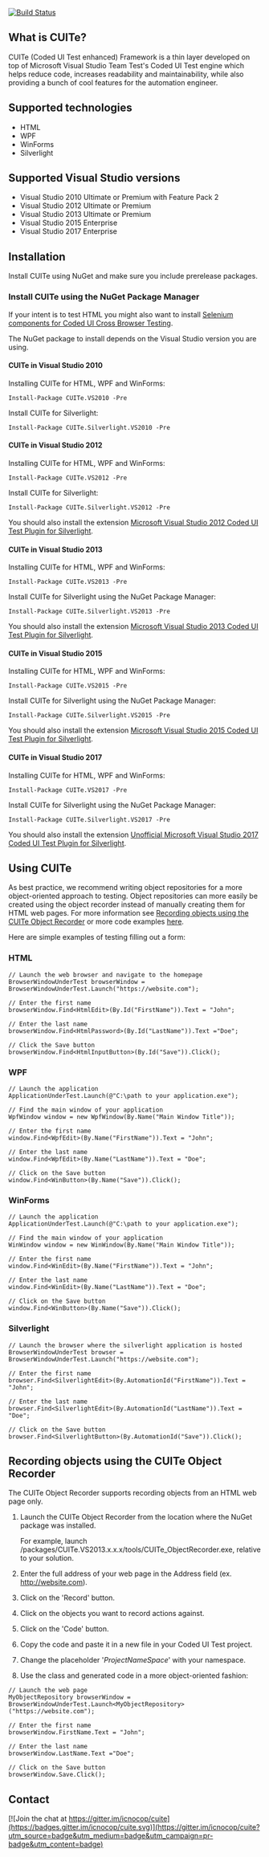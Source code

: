 [![Build Status](https://dev.azure.com/rami/cuite/_apis/build/status/cuite-CI?branchName=master)](https://dev.azure.com/rami/cuite/_build/latest?definitionId=9&branchName=master)

## What is CUITe?

CUITe (Coded UI Test enhanced) Framework is a thin layer developed on top of Microsoft Visual Studio Team Test's Coded UI Test engine which helps reduce code, increases readability and maintainability, while also providing a bunch of cool features for the automation engineer.

## Supported technologies

- HTML
- WPF
- WinForms
- Silverlight

## Supported Visual Studio versions

- Visual Studio 2010 Ultimate or Premium with Feature Pack 2
- Visual Studio 2012 Ultimate or Premium
- Visual Studio 2013 Ultimate or Premium
- Visual Studio 2015 Enterprise
- Visual Studio 2017 Enterprise

## Installation

Install CUITe using NuGet and make sure you include prerelease packages.

### Install CUITe using the NuGet Package Manager

If your intent is to test HTML you might also want to install [Selenium components for Coded UI Cross Browser Testing](https://visualstudiogallery.msdn.microsoft.com/11cfc881-f8c9-4f96-b303-a2780156628d).

The NuGet package to install depends on the Visual Studio version you are using.

#### CUITe in Visual Studio 2010

Installing CUITe for HTML, WPF and WinForms:

```Install-Package CUITe.VS2010 -Pre```

Install CUITe for Silverlight:

```Install-Package CUITe.Silverlight.VS2010 -Pre```

#### CUITe in Visual Studio 2012

Installing CUITe for HTML, WPF and WinForms:

```Install-Package CUITe.VS2012 -Pre```

Install CUITe for Silverlight:

```Install-Package CUITe.Silverlight.VS2012 -Pre```

You should also install the extension [Microsoft Visual Studio 2012 Coded UI Test Plugin for Silverlight](https://marketplace.visualstudio.com/items?itemName=PrachiBoraMSFT.MicrosoftVisualStudioUITestPluginforSilverlight).

#### CUITe in Visual Studio 2013

Installing CUITe for HTML, WPF and WinForms:

```Install-Package CUITe.VS2013 -Pre```

Install CUITe for Silverlight using the NuGet Package Manager:

```Install-Package CUITe.Silverlight.VS2013 -Pre```

You should also install the extension [Microsoft Visual Studio 2013 Coded UI Test Plugin for Silverlight](https://marketplace.visualstudio.com/items?itemName=PrachiBoraMSFT.MicrosoftVisualStudio2013CodedUITestPluginforSilve).

#### CUITe in Visual Studio 2015

Installing CUITe for HTML, WPF and WinForms:

```Install-Package CUITe.VS2015 -Pre```

Install CUITe for Silverlight using the NuGet Package Manager:

```Install-Package CUITe.Silverlight.VS2015 -Pre```

You should also install the extension [Microsoft Visual Studio 2015 Coded UI Test Plugin for Silverlight](https://marketplace.visualstudio.com/items?itemName=AtinBansal.MicrosoftVisualStudio2015CodedUITestPluginforSilve).

#### CUITe in Visual Studio 2017

Installing CUITe for HTML, WPF and WinForms:

```Install-Package CUITe.VS2017 -Pre```

Install CUITe for Silverlight using the NuGet Package Manager:

```Install-Package CUITe.Silverlight.VS2017 -Pre```

You should also install the extension [Unofficial Microsoft Visual Studio 2017 Coded UI Test Plugin for Silverlight](https://marketplace.visualstudio.com/items?itemName=RamiAbughazaleh.CodedUITestPluginForSilverlight).

## Using CUITe

As best practice, we recommend writing object repositories for a more object-oriented approach to testing.
Object repositories can more easily be created using the object recorder instead of manually creating them for HTML web pages.
For more information see [Recording objects using the CUITe Object Recorder](#recording-objects-using-the-cuite-object-recorder) or more code examples [here](https://github.com/icnocop/cuite/tree/master/src).

Here are simple examples of testing filling out a form:

### HTML
```
// Launch the web browser and navigate to the homepage
BrowserWindowUnderTest browserWindow = BrowserWindowUnderTest.Launch("https://website.com");

// Enter the first name
browserWindow.Find<HtmlEdit>(By.Id("FirstName")).Text = "John";

// Enter the last name
browserWindow.Find<HtmlPassword>(By.Id("LastName")).Text ="Doe";

// Click the Save button
browserWindow.Find<HtmlInputButton>(By.Id("Save")).Click();
```

### WPF
```
// Launch the application
ApplicationUnderTest.Launch(@"C:\path to your application.exe");

// Find the main window of your application
WpfWindow window = new WpfWindow(By.Name("Main Window Title"));

// Enter the first name
window.Find<WpfEdit>(By.Name("FirstName")).Text = "John";

// Enter the last name
window.Find<WpfEdit>(By.Name("LastName")).Text = "Doe";

// Click on the Save button
window.Find<WinButton>(By.Name("Save")).Click();
```

### WinForms
```
// Launch the application
ApplicationUnderTest.Launch(@"C:\path to your application.exe");

// Find the main window of your application
WinWindow window = new WinWindow(By.Name("Main Window Title"));

// Enter the first name
window.Find<WinEdit>(By.Name("FirstName")).Text = "John";

// Enter the last name
window.Find<WinEdit>(By.Name("LastName")).Text = "Doe";

// Click on the Save button
window.Find<WinButton>(By.Name("Save")).Click();
```

### Silverlight

```
// Launch the browser where the silverlight application is hosted
BrowserWindowUnderTest browser = BrowserWindowUnderTest.Launch("https://website.com");

// Enter the first name
browser.Find<SilverlightEdit>(By.AutomationId("FirstName")).Text = "John";

// Enter the last name
browser.Find<SilverlightEdit>(By.AutomationId("LastName")).Text = "Doe";

// Click on the Save button
browser.Find<SilverlightButton>(By.AutomationId("Save")).Click();
```

## Recording objects using the CUITe Object Recorder

The CUITe Object Recorder supports recording objects from an HTML web page only.

1. Launch the CUITe Object Recorder from the location where the NuGet package was installed.

   For example, launch /packages/CUITe.VS2013.x.x.x/tools/CUITe_ObjectRecorder.exe, relative to your solution.

2. Enter the full address of your web page in the Address field (ex. http://website.com).
3. Click on the 'Record' button.
4. Click on the objects you want to record actions against.
5. Click on the 'Code' button.
6. Copy the code and paste it in a new file in your Coded UI Test project.
7. Change the placeholder '$ProjectNameSpace$' with your namespace.
8. Use the class and generated code in a more object-oriented fashion:
```
// Launch the web page
MyObjectRepository browserWindow = BrowserWindowUnderTest.Launch<MyObjectRepository>("https://website.com");

// Enter the first name
browserWindow.FirstName.Text = "John";

// Enter the last name
browserWindow.LastName.Text ="Doe";

// Click on the Save button
browserWindow.Save.Click();
```

## Contact

[![Join the chat at https://gitter.im/icnocop/cuite](https://badges.gitter.im/icnocop/cuite.svg)](https://gitter.im/icnocop/cuite?utm_source=badge&utm_medium=badge&utm_campaign=pr-badge&utm_content=badge)
